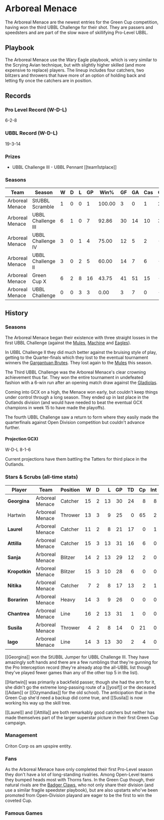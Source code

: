 # Arboreal Menace

The Arboreal Menace are the newest entries for the Green Cup competition, having won the third UBBL Challenge for their shot. They are passers and speedsters and are part of the slow wave of skillifying Pro-Level UBBL.

## Playbook

The Arboreal Menace use the Wary Eagle playbook, which is very similar to the Scrying Avian technique, but with slightly higher skilled (and more expensive to replace) players. The lineup includes four catchers, two blitzers and throwers that have more of an option of holding back and letting fly once the catchers are in position.

## Records

### Pro Level Record (W-D-L)

6-2-8

### UBBL Record (W-D-L)

19-3-14

### Prizes

* UBBL Challenge III - UBBL Pennant [[team1stplace]]

### Seasons

| Team      | Season             | W  | D | L | GP | Win% | GF   | GA   | Cas  | CDif | FF   |
|-----------|--------------------|------|------|------|--------|---------|------|------|------|--------|------|
| Arboreal Menace | StUBBL Scramble    |    1 |    0 |    0 |      1 |     100.00 |    3 |    0 |    1 |      2 |    1 |
| Arboreal Menace | UBBL Challenge III |    6 |    1 |    0 |      7 | 92.86 |   30 |   14 |   10 |      3 |    2 |
| Arboreal Menace | UBBL Challenge IV  |    3 |    0 |    1 |      4 |      75.00 |   12 |    5 |    2 |     -5 |    3 |
| Arboreal Menace | UBBL Challenge II  |    3 |    0 |    2 |      5 |      60.00 |   14 |    7 |    6 |     -5 |    1 |
| Arboreal Menace | Green Cup X        |    6 |    2 |    8 |     16 |   43.75 |   41 |   51 |   15 |    -15 |   -3 |
| Arboreal Menace | UBBL Challenge     |    0 |    0 |    3 |      3 |       0.00 |    3 |    7 |    0 |     -6 |    0 |


## History

### Seasons

The Arboreal Menace began their existence with three straight losses in the first UBBL Challenge (against the [Mules](mules), [Machine](orbitalmachine) and [Eagles](ravenouseagles)).

In UBBL Challenge II they did much better against the bruising style of play, getting to the Quarter-finals which they lost to the eventual tournament winners the [Gargantuan Brutes](gargantuanbrutes). They lost again to the [Mules](mules) this season.

The Third UBBL Challenge was the Arboreal Menace's clear crowning achievement thus far. They won the entire tournament in undefeated fashion with a 6-win run after an opening match draw against the [Gladiolas](gladiolas).

Coming into GCX on a high, the Menace won early, but couldn't keep things under control through a long season. They ended up in last place in the Outlands division (and would have needed to beat the eventual GCX champions in week 15 to have made the playoffs).

The fourth UBBL Challenge saw a return to form where they easily made the quarterfinals against Open Division competition but couldn't advance further.

#### Projection GCXI

W-D-L 8-1-6

Current projections have them battling the Tatters for third place in the Outlands.

### Stars & Scrubs (all-time stats)

| Player           | Team        | Position      | W  | D | L | GP   | TD   | Cp | Int | BH   | SI   | Ki   | MVP  | SPP  |
|------------------|-------------|---------------|---:|--:|--:|-----:|-----:|---:|----:|-----:|-----:|-----:|-----:|-----:|
| **Georgina**  | Arboreal Menace | Catcher   |   15 |    2 |   13 |   30 |   24 |    8 |    8 |    0 |    0 |    0 |    3 |  111 |
| Hartwin  | Arboreal Menace | Thrower   |   13 |    3 |    9 |   25 |    0 |   65 |    2 |    0 |    1 |    0 |    2 |   81 |
| **Laurel**    | Arboreal Menace | Catcher   |   11 |    2 |    8 |   21 |   17 |    0 |    1 |    0 |    0 |    0 |    2 |   63 |
| **Attilla**   | Arboreal Menace | Catcher   |   15 |    3 |   13 |   31 |   16 |    6 |    0 |    0 |    1 |    0 |    1 |   61 |
| **Sanja**     | Arboreal Menace | Blitzer |   14 |    2 |   13 |   29 |   12 |    2 |    0 |    0 |    4 |    0 |    2 |   56 |
| **Kropotkin** | Arboreal Menace | Blitzer |   15 |    3 |   10 |   28 |    6 |    0 |    0 |    2 |    4 |    0 |    3 |   45 |
| **Nitika**    | Arboreal Menace | Catcher   |    7 |    2 |    8 |   17 |   13 |    2 |    1 |    0 |    0 |    0 |    0 |   43 |
| **Borarinn**  | Arboreal Menace | Heavy   |   14 |    3 |    9 |   26 |    0 |    0 |    0 |    9 |    2 |    1 |    2 |   34 |
| **Chantrea**  | Arboreal Menace | Line   |   16 |    2 |   13 |   31 |    1 |    0 |    0 |    1 |    1 |    0 |    5 |   32 |
| **Susila**    | Arboreal Menace | Thrower   |    4 |    2 |    8 |   14 |    0 |   21 |    0 |    0 |    0 |    0 |    1 |   26 |
| **Iago**      | Arboreal Menace | Line   |   14 |    3 |   13 |   30 |    2 |    4 |    0 |    0 |    0 |    0 |    2 |   20 |


[[Georgina]] won the StUBBL Jumper for UBBL Challenge III. They have amazingly soft hands and there are a few rumblings that they're gunning for the Pro Interception record (they're already atop the all-UBBL list though they've played fewer games than any of the other top 5 in the list).

[[Hartwin]] was primarily a backfield passer, though she had the arm for it, she didn't go the extreme long-passing route of a [[yosif]] or the deceased [[Adam]] or [[Ozymandias]] for the old school). The anticipation that in the Green Cup she'd need a backup did come true, and [[Susila]] is now working his way up the skill tree.

[[Laurel]] and [[Attilla]] are both remarkably good catchers but neither has made themselves part of the larger superstar picture in their first Green Cup campaign.

### Management

Criton Corp os am upspire entity.

### Fans

As the Arboreal Menace have only completed their first Pro-Level season they don't have a lot of long-standing rivalries. Among Open-Level teams they bumped heads most with Thorns fans. In the Green Cup though, their natural rivals are the [Badger Claws](badgerclaws), who not only share their division (and use a similar fragile speedster playbook), but are also upstarts who've been promoted from Open-Division playand are eager to be the first to win the coveted Cup.

### Famous Games
